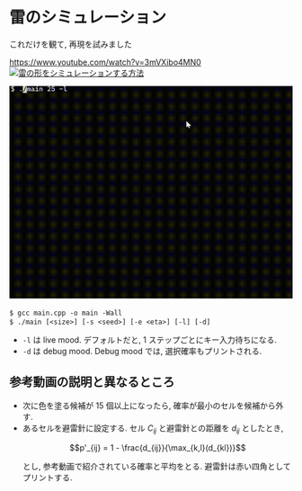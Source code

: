# 雷のシミュレーション

これだけを観て, 再現を試みました

https://www.youtube.com/watch?v=3mVXibo4MN0
[![雷の形をシミュレーションする方法](https://img.youtube.com/vi/3mVXibo4MN0/0.jpg)](https://www.youtube.com/watch?v=3mVXibo4MN0)

![Demo](./demo.gif)

```
$ gcc main.cpp -o main -Wall
$ ./main [<size>] [-s <seed>] [-e <eta>] [-l] [-d]
```

- `-l` は live mood. デフォルトだと, 1 ステップごとにキー入力待ちになる.
- `-d` は debug mood. Debug mood では, 選択確率もプリントされる.

## 参考動画の説明と異なるところ

- 次に色を塗る候補が 15 個以上になったら, 確率が最小のセルを候補から外す.
- あるセルを避雷針に設定する. セル $C_{ij}$ と避雷針との距離を $d_{ij}$ としたとき, 
    ```math
    p'_{ij} = 1 - \frac{d_{ij}}{\max_{k,l}(d_{kl})}
    ```
    とし, 参考動画で紹介されている確率と平均をとる.
    避雷針は赤い四角としてプリントする.

